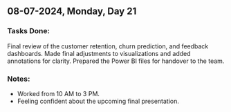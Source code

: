 ## 08-07-2024, Monday, Day 21
### Tasks Done:
Final review of the customer retention, churn prediction, and feedback dashboards.
Made final adjustments to visualizations and added annotations for clarity.
Prepared the Power BI files for handover to the team.

### Notes:
- Worked from 10 AM to 3 PM.
- Feeling confident about the upcoming final presentation.
    